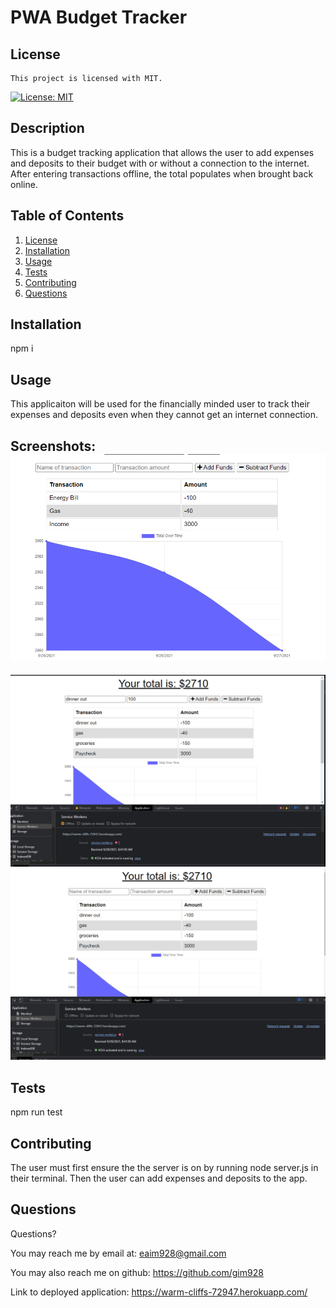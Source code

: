 # PWA Budget Tracker

## License

    This project is licensed with MIT.

[![License: MIT](https://img.shields.io/badge/License-MIT-yellow.svg)](https://opensource.org/licenses/MIT)

## Description

This is a budget tracking application that allows the user to add expenses and deposits to their budget with or without a connection to the internet. After entering transactions offline, the total populates when brought back online.

## Table of Contents

1. [License](#license)
2. [Installation](#installation)
3. [Usage](#usage)
4. [Tests](#tests)
5. [Contributing](#contributing)
6. [Questions](#questions)

## Installation

npm i

## Usage

This applicaiton will be used for the financially minded user to track their expenses and deposits even when they cannot get an internet connection.

## Screenshots: ![screenshot](./Screenshot.png)

![screenshot](./offline-screenshot.png)
![screenshot](./back-online-screenshot.png)

## Tests

npm run test

## Contributing

The user must first ensure the the server is on by running node server.js in their terminal. Then the user can add expenses and deposits to the app.

## Questions

Questions?

You may reach me by email at: <eaim928@gmail.com>

You may also reach me on github: <https://github.com/gim928>

Link to deployed application: <https://warm-cliffs-72947.herokuapp.com/>
